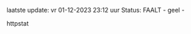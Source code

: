 laatste update: 
vr 01-12-2023 23:12   uur 
Status: FAALT - geel - 
<div class="service Y">httpstat</div>